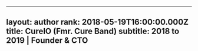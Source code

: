 --- 
 layout: author 
 rank: 2018-05-19T16:00:00.000Z 
 title: CureIO (Fmr. Cure Band) 
 subtitle: 2018 to 2019 | Founder & CTO 
 ---